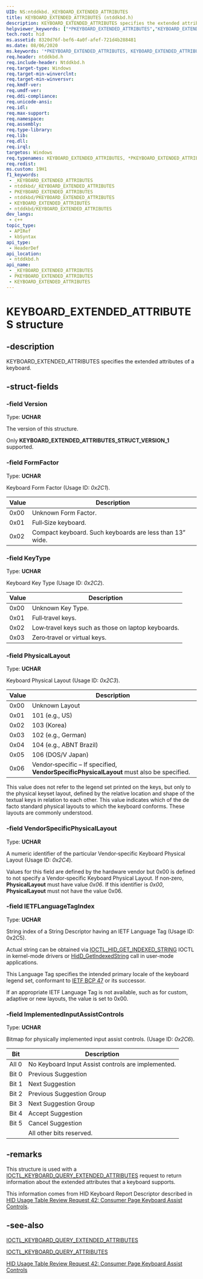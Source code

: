 ```yaml
---
UID: NS:ntddkbd._KEYBOARD_EXTENDED_ATTRIBUTES
title: KEYBOARD_EXTENDED_ATTRIBUTES (ntddkbd.h)
description: KEYBOARD_EXTENDED_ATTRIBUTES specifies the extended attributes of a keyboard.
helpviewer_keywords: ["*PKEYBOARD_EXTENDED_ATTRIBUTES","KEYBOARD_EXTENDED_ATTRIBUTES","KEYBOARD_EXTENDED_ATTRIBUTES structure [Human Input Devices]","PKEYBOARD_EXTENDED_ATTRIBUTES","PKEYBOARD_EXTENDED_ATTRIBUTES structure pointer [Human Input Devices]","hid.keyboard_extended_attributes","ntddkbd/KEYBOARD_EXTENDED_ATTRIBUTES","ntddkbd/PKEYBOARD_EXTENDED_ATTRIBUTES"]
tech.root: hid
ms.assetid: 8320d76f-bef6-4a0f-afef-721d4b288481
ms.date: 08/06/2020
ms.keywords: '*PKEYBOARD_EXTENDED_ATTRIBUTES, KEYBOARD_EXTENDED_ATTRIBUTES, KEYBOARD_EXTENDED_ATTRIBUTES structure [Human Input Devices], PKEYBOARD_EXTENDED_ATTRIBUTES, PKEYBOARD_EXTENDED_ATTRIBUTES structure pointer [Human Input Devices], hid.KEYBOARD_EXTENDED_ATTRIBUTES, ntddkbd/KEYBOARD_EXTENDED_ATTRIBUTES, ntddkbd/PKEYBOARD_EXTENDED_ATTRIBUTES'
req.header: ntddkbd.h
req.include-header: Ntddkbd.h
req.target-type: Windows
req.target-min-winverclnt: 
req.target-min-winversvr: 
req.kmdf-ver: 
req.umdf-ver: 
req.ddi-compliance: 
req.unicode-ansi: 
req.idl: 
req.max-support: 
req.namespace: 
req.assembly: 
req.type-library: 
req.lib: 
req.dll: 
req.irql: 
targetos: Windows
req.typenames: KEYBOARD_EXTENDED_ATTRIBUTES, *PKEYBOARD_EXTENDED_ATTRIBUTES
req.redist: 
ms.custom: 19H1
f1_keywords:
 - _KEYBOARD_EXTENDED_ATTRIBUTES
 - ntddkbd/_KEYBOARD_EXTENDED_ATTRIBUTES
 - PKEYBOARD_EXTENDED_ATTRIBUTES
 - ntddkbd/PKEYBOARD_EXTENDED_ATTRIBUTES
 - KEYBOARD_EXTENDED_ATTRIBUTES
 - ntddkbd/KEYBOARD_EXTENDED_ATTRIBUTES
dev_langs:
 - c++
topic_type:
 - APIRef
 - kbSyntax
api_type:
 - HeaderDef
api_location:
 - ntddkbd.h
api_name:
 - _KEYBOARD_EXTENDED_ATTRIBUTES
 - PKEYBOARD_EXTENDED_ATTRIBUTES
 - KEYBOARD_EXTENDED_ATTRIBUTES
---
```


# KEYBOARD_EXTENDED_ATTRIBUTES structure


## -description

KEYBOARD_EXTENDED_ATTRIBUTES specifies the extended attributes of a keyboard.

## -struct-fields

### -field Version

Type: **UCHAR**

The version of this structure.

Only **KEYBOARD_EXTENDED_ATTRIBUTES_STRUCT_VERSION_1** supported.

### -field FormFactor

Type: **UCHAR**

Keyboard Form Factor (Usage ID: *0x2C1*).

| Value | Description                                              |
|-------|----------------------------------------------------------|
| 0x00  | Unknown Form Factor.                                     |
| 0x01  | Full‐Size keyboard.                                      |
| 0x02  | Compact keyboard. Such keyboards are less than 13” wide. |

### -field KeyType

Type: **UCHAR**

Keyboard Key Type (Usage ID: *0x2C2*).

| Value | Description                                        |
|-------|----------------------------------------------------|
| 0x00  | Unknown Key Type.                                  |
| 0x01  | Full‐travel keys.                                  |
| 0x02  | Low‐travel keys such as those on laptop keyboards. |
| 0x03  | Zero‐travel or virtual keys.                       |

### -field PhysicalLayout

Type: **UCHAR**

Keyboard Physical Layout (Usage ID: *0x2C3*).

| Value | Description                                                                              |
|-------|------------------------------------------------------------------------------------------|
| 0x00  | Unknown Layout                                                                           |
| 0x01  | 101 (e.g., US)                                                                           |
| 0x02  | 103 (Korea)                                                                              |
| 0x03  | 102 (e.g., German)                                                                       |
| 0x04  | 104 (e.g., ABNT Brazil)                                                                  |
| 0x05  | 106 (DOS/V Japan)                                                                        |
| 0x06  | Vendor‐specific – If specified, **VendorSpecificPhysicalLayout** must also be specified. |

This value does not refer to the legend set printed on the keys, but only to the physical keyset layout, defined by the relative location and shape of the textual keys in relation to each other. This value indicates which of the de facto standard physical layouts to which the keyboard conforms. These layouts are commonly understood.

### -field VendorSpecificPhysicalLayout

Type: **UCHAR**

A numeric identifier of the particular Vendor‐specific Keyboard Physical Layout (Usage ID: *0x2C4*).

Values for this field are defined by the hardware vendor but 0x00 is defined to not specify a Vendor‐specific Keyboard Physical Layout. If non‐zero, **PhysicalLayout** must have value *0x06*. If this identifier is *0x00*, **PhysicalLayout** must not have the value 0x06.

### -field IETFLanguageTagIndex

Type: **UCHAR**

String index of a String Descriptor having an IETF Language Tag (Usage ID: 0x2C5).

Actual string can be obtained via [IOCTL_HID_GET_INDEXED_STRING](/windows-hardware/drivers/ddi/hidclass/ni-hidclass-ioctl_hid_get_indexed_string) IOCTL in kernel-mode drivers or [HidD_GetIndexedString](/windows-hardware/drivers/ddi/hidsdi/nf-hidsdi-hidd_getindexedstring) call in user-mode applications.

This Language Tag specifies the intended primary locale of the keyboard legend set, conformant to [IETF BCP 47](https://www.rfc-editor.org/rfc/bcp/bcp47.txt) or its successor.

If an appropriate IETF Language Tag is not available, such as for custom, adaptive or new layouts, the value is set to 0x00.

### -field ImplementedInputAssistControls

Type: **UCHAR**

Bitmap for physically implemented input assist controls. (Usage ID: *0x2C6*).

| Bit   | Description                                        |
|-------|----------------------------------------------------|
| All 0 | No Keyboard Input Assist controls are implemented. |
| Bit 0 | Previous Suggestion                                |
| Bit 1 | Next Suggestion                                    |
| Bit 2 | Previous Suggestion Group                          |
| Bit 3 | Next Suggestion Group                              |
| Bit 4 | Accept Suggestion                                  |
| Bit 5 | Cancel Suggestion                                  |
|       | All other bits reserved.                           |

## -remarks

This structure is used with a [IOCTL_KEYBOARD_QUERY_EXTENDED_ATTRIBUTES](ni-ntddkbd-ioctl_keyboard_query_extended_attributes.md) request to return information about the extended attributes that a keyboard supports.

This information comes from HID Keyboard Report Descriptor described in [HID Usage Table Review Request 42: Consumer Page Keyboard Assist Controls](https://www.usb.org/sites/default/files/hutrr42c_0.pdf).

## -see-also

[IOCTL_KEYBOARD_QUERY_EXTENDED_ATTRIBUTES](ni-ntddkbd-ioctl_keyboard_query_extended_attributes.md)

[IOCTL_KEYBOARD_QUERY_ATTRIBUTES](ni-ntddkbd-ioctl_keyboard_query_attributes.md)

[HID Usage Table Review Request 42: Consumer Page Keyboard Assist Controls](https://www.usb.org/sites/default/files/hutrr42c_0.pdf)

